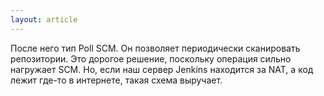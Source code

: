 ```yaml
---
layout: article
---
```

После него тип Poll SCM. Он позволяет периодически сканировать репозитории. Это дорогое решение, поскольку операция сильно нагружает SCM. Но, если наш сервер Jenkins находится за NAT, а код лежит где-то в интернете, такая схема выручает.
